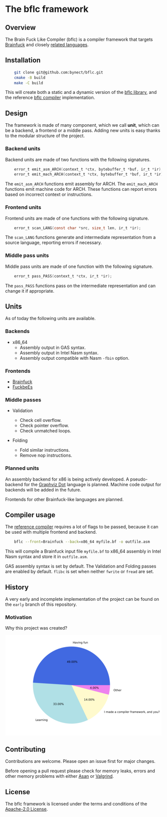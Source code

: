 # The bflc framework

## Overview

The Brain Fuck Like Compiler (bflc) is a compiler framework that targets
[Brainfuck][bf-wikipedia] and closely [related languages](bf-family).

## Installation

```sh
    git clone git@github.com:bynect/bflc.git
    cmake -B build
    make -C build
```

This will create both a static and a dynamic version of the
[bflc library](/libbflc "libbflc"), and the reference
[bflc compiler](/bflc "bflc") implementation.

## Design

The framework is made of many component, which we call **unit**,
which can be a backend, a frontend or a middle pass.
Adding new units is easy thanks to the modular structure of the project.

### Backend units

Backend units are made of two functions with the following signatures.

```c
    error_t emit_asm_ARCH(context_t *ctx, bytebuffer_t *buf, ir_t *ir);
    error_t emit_mach_ARCH(context_t *ctx, bytebuffer_t *buf, ir_t *ir);
```

The `emit_asm_ARCH` functions emit assembly for ARCH.
The `emit_mach_ARCH` functions emit machine code for ARCH.
These functions can report errors based on incorrect context or instructions.

### Frontend units

Frontend units are made of one functions with the following signature.

```c
    error_t scan_LANG(const char *src, size_t len, ir_t *ir);
```

The `scan_LANG` functions generate and intermediate representation from a source
language, reporting errors if necessary.

### Middle pass units

Middle pass units are made of one function with the following signature.

```c
    error_t pass_PASS(context_t *ctx, ir_t *ir);
```

The `pass_PASS` functions pass on the intermediate representation and can change
it if appropriate.

## Units

As of today the following units are available.

### Backends

- x86_64
  - Assembly output in GAS syntax.
  - Assembly output in Intel Nasm syntax.
  - Assembly output compatible with Nasm `-fbin` option.

### Frontends

- [Brainfuck][bf-wikipedia]
- [FuckbeEs][fuckbees]

### Middle passes

- Validation
  - Check cell overflow.
  - Check pointer overflow.
  - Check unmatched loops.

- Folding
  - Fold similar instructions.
  - Remove nop instructions.

### Planned units

An assembly backend for x86 is being actively developed.
A pseudo-backend for the [Graphviz Dot][graphviz-dot] language is planned.
Machine code output for backends will be added in the future.

Frontends for other Brainfuck-like languages are planned.

## Compiler usage

The [reference compiler](/bflc "bflc") requires a lot of flags to be passed,
because it can be used with multiple frontend and backend.

```sh
    bflc --front=Brainfuck --back=x86_64 myfile.bf -o outfile.asm
```

This will compile a Brainfuck input file `myfile.bf` to x86_64 assembly
in Intel Nasm syntax and store it in `outfile.asm`.

GAS assembly syntax is set by default.
The Validation and Folding passes are enabled by default.
`flibc` is set when neither `fwrite` or `fread` are set.

## History

A very early and incomplete implementation of the project can be found on the
`early` branch of this repository.

### Motivation

Why this project was created?

![motivation](/docs/motive.svg)

## Contributing

Contributions are welcome.
Please open an issue first for major changes.

Before opening a pull request please check for memory leaks, errors and
other memory problems with either [Asan][asan] or [Valgrind][valgrind].

## License

The bflc framework is licensed under the terms and conditions of the
[Apache-2.0 License](LICENSE).

[bf-wikipedia]: https://en.wikipedia.org/wiki/Brainfuck
[bf-family]: https://esolangs.org/wiki/Trivial_brainfuck_substitution
[fuckbees]: https://esolangs.org/wiki/FuckbeEs
[asan]: https://en.wikipedia.org/wiki/AddressSanitizer
[valgrind]: https://valgrind.org/
[graphviz-dot]: https://graphviz.org/doc/info/lang.html
